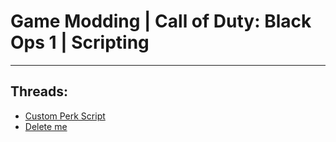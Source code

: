 # Game Modding |  Call of Duty: Black Ops 1 | Scripting
---
## Threads:
<ul>
<li><a href="{ '/wiki/threads/3570.html' | relative_url }">Custom Perk Script</a></li>
<li><a href="{ '/wiki/threads/2917.html' | relative_url }">Delete me</a></li>
</ul>
